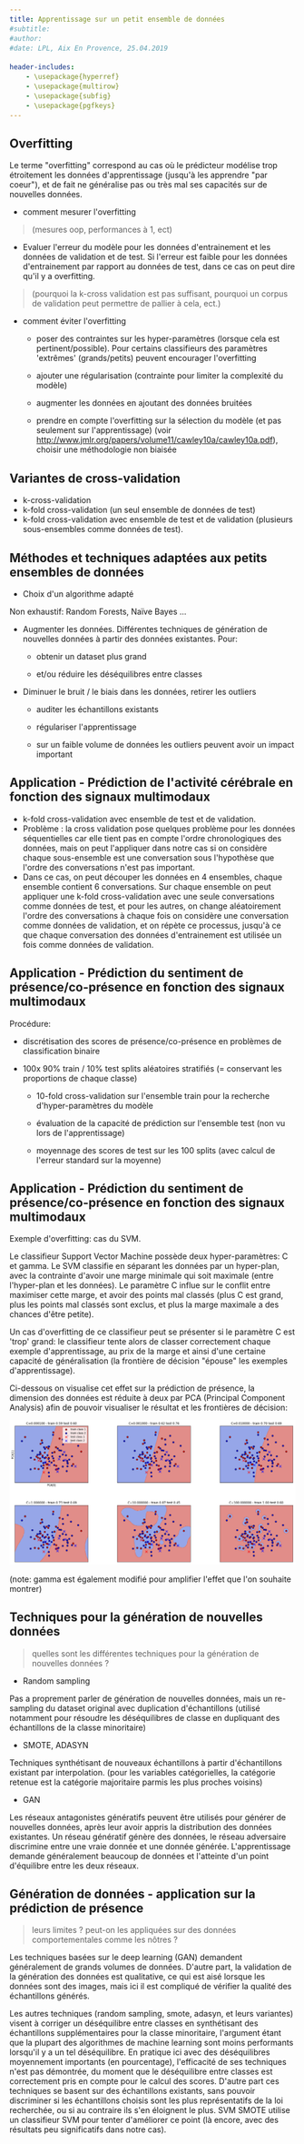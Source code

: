 ```yaml
---
title: Apprentissage sur un petit ensemble de données
#subtitle:
#author:
#date: LPL, Aix En Provence, 25.04.2019

header-includes:
    - \usepackage{hyperref}
    - \usepackage{multirow}
    - \usepackage{subfig}
    - \usepackage{pgfkeys}
---
```


## Overfitting

Le terme "overfitting" correspond au cas où le prédicteur modélise trop étroitement les données d'apprentissage (jusqu'à
les apprendre "par coeur"), et de fait ne généralise pas ou très mal ses capacités sur de nouvelles données. 

* comment mesurer l'overfitting 
> (mesures oop, performances à 1, ect)
   * Evaluer l'erreur du modèle pour les données d'entrainement et les données de validation et de test.
    Si l'erreur est faible pour les données d'entrainement par rapport au données de test, dans ce cas on peut dire qu'il y a overfitting.


> (pourquoi la k-cross validation est pas suffisant, pourquoi un corpus de validation peut permettre de pallier à cela, ect.)

* comment éviter l'overfitting 

  * poser des contraintes sur les hyper-paramètres (lorsque cela est pertinent/possible). Pour certains classifieurs des paramètres 'extrêmes' (grands/petits) peuvent encourager l'overfitting
  
  * ajouter une régularisation (contrainte pour limiter la complexité du modèle)
  
  * augmenter les données en ajoutant des données bruitées
  
  * prendre en compte l'overfitting sur la sélection du modèle (et pas seulement sur l'apprentissage)
 (voir http://www.jmlr.org/papers/volume11/cawley10a/cawley10a.pdf), choisir une méthodologie non biaisée



## Variantes de cross-validation
* k-cross-validation
* k-fold cross-validation (un seul ensemble de données de test)
* k-fold cross-validation avec ensemble de test et de validation (plusieurs sous-ensembles comme données de test).

## Méthodes et techniques adaptées aux petits ensembles de données

* Choix d'un algorithme adapté

Non exhaustif: Random Forests, Naïve Bayes ...

* Augmenter les données. Différentes techniques de génération de nouvelles données à partir des données existantes.
Pour:

  * obtenir un dataset plus grand
  
  * et/ou réduire les déséquilibres entre classes

* Diminuer le bruit / le biais dans les données, retirer les outliers

  * auditer les échantillons existants
  
  * régulariser l'apprentissage
  
  * sur un faible volume de données les outliers peuvent avoir un impact important


## Application - Prédiction de l'activité cérébrale en fonction des signaux multimodaux
* k-fold cross-validation avec ensemble de test et de validation.
* Problème : la cross validation pose quelques problème pour les données séquentielles car elle tient pas en compte l'ordre chronologiques des données,
mais on peut l'appliquer dans notre cas si on considère chaque sous-ensemble est une conversation sous l'hypothèse que l'ordre des conversations n'est pas important.
* Dans ce cas, on peut découper les données en 4 ensembles, chaque ensemble contient 6 conversations. Sur chaque ensemble on peut appliquer une k-fold cross-validation avec une seule conversations comme données de test, et pour les autres, on change aléatoirement l'ordre des conversations à chaque fois on considère une conversation comme données de validation, et on répète ce processus, jusqu'à ce que chaque conversation des données d'entrainement est utilisée un fois comme données de validation.

## Application - Prédiction du sentiment de présence/co-présence en fonction des signaux multimodaux

Procédure:

* discrétisation des scores de présence/co-présence en problèmes de classification binaire

* 100x 90% train / 10% test splits aléatoires stratifiés (= conservant les proportions de chaque classe)

  * 10-fold cross-validation sur l'ensemble train pour la recherche d'hyper-paramètres du modèle

  * évaluation de la capacité de prédiction sur l'ensemble test (non vu lors de l'apprentissage)
  
  * moyennage des scores de test sur les 100 splits (avec calcul de l'erreur standard sur la moyenne)
  
## Application - Prédiction du sentiment de présence/co-présence en fonction des signaux multimodaux

Exemple d'overfitting: cas du SVM.

Le classifieur Support Vector Machine possède deux hyper-paramètres: C et gamma.
Le SVM classifie en séparant les données par un hyper-plan, avec la contrainte d'avoir une marge minimale
qui soit maximale (entre l'hyper-plan et les données). Le paramètre C influe sur le conflit entre maximiser
cette marge, et avoir des points mal classés (plus C est grand, plus les points mal classés sont exclus, et plus la
marge maximale a des chances d'être petite).

Un cas d'overfitting de ce classifieur peut se présenter si le paramètre C est 'trop' grand: le classifieur
tente alors de classer correctement chaque exemple d'apprentissage, au prix de la marge et ainsi d'une certaine
capacité de généralisation (la frontière de décision "épouse" les exemples d'apprentissage).

Ci-dessous on visualise cet effet sur la prédiction de présence, la dimension des données est réduite à deux par
PCA (Principal Component Analysis) afin de pouvoir visualiser le résultat et les frontières de décision:

![alt text](svm-overfit.png)

(note: gamma est également modifié pour amplifier l'effet que l'on souhaite montrer)

## Techniques pour la génération de nouvelles données
> quelles sont les différentes techniques pour la génération de
  nouvelles données ?
  
* Random sampling

Pas a proprement parler de génération de nouvelles données, mais un re-sampling du dataset original
avec duplication d'échantillons (utilisé notamment pour résoudre les déséquilibres de classe en dupliquant
des échantillons de la classe minoritaire)

* SMOTE, ADASYN

Techniques synthétisant de nouveaux échantillons à partir d'échantillons existant par interpolation.
(pour les variables catégorielles, la catégorie retenue est la catégorie majoritaire parmis les plus proches voisins)

* GAN

Les réseaux antagonistes génératifs peuvent être utilisés pour générer de nouvelles données, après leur avoir
appris la distribution des données existantes.
Un réseau génératif génère des données, le réseau adversaire discrimine entre une vraie donnée et une donnée générée.
L'apprentissage demande généralement beaucoup de données et l'atteinte d'un point d'équilibre entre les deux réseaux.

## Génération de données - application sur la prédiction de présence
 
 > leurs limites ? peut-on les appliquées sur des
  données comportementales comme les nôtres ?
 
 Les techniques basées sur le deep learning (GAN) demandent généralement de grands volumes de données.
 D'autre part, la validation de la génération des données est qualitative, ce qui est aisé lorsque les données
 sont des images, mais ici il est compliqué de vérifier la qualité des échantillons générés.
 
 Les autres techniques (random sampling, smote, adasyn, et leurs variantes) visent à corriger un déséquilibre entre classes
 en synthétisant des échantillons supplémentaires pour la classe minoritaire, l'argument étant que la plupart des algorithmes
 de machine learning sont moins performants lorsqu'il y a un tel déséquilibre.
 En pratique ici avec des déséquilibres moyennement importants (en pourcentage), l'efficacité de ses techniques
 n'est pas démontrée, du moment que le déséquilibre entre classes est correctement pris en compte pour le calcul
 des scores.
 D'autre part ces techniques se basent sur des échantillons existants, sans pouvoir discriminer si les échantillons choisis
 sont les plus représentatifs de la loi recherchée, ou si au contraire ils s'en éloignent le plus. SVM SMOTE utilise un classifieur
 SVM pour tenter d'améliorer ce point (là encore, avec des résultats peu significatifs dans notre cas).
 

